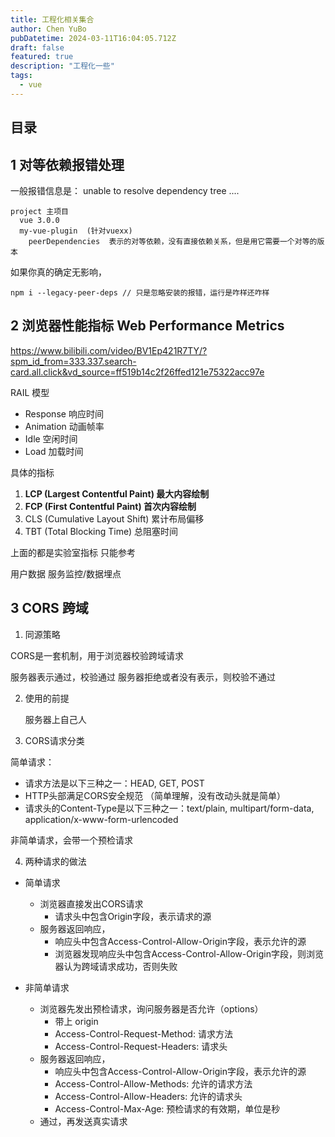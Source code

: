 ```yaml
---
title: 工程化相关集合
author: Chen YuBo
pubDatetime: 2024-03-11T16:04:05.712Z
draft: false
featured: true
description: "工程化一些"
tags:
  - vue
---
```


## 目录

## 1 对等依赖报错处理

一般报错信息是：
unable to resolve dependency tree ....

```
project 主项目
  vue 3.0.0
  my-vue-plugin  (针对vuexx)
    peerDependencies  表示的对等依赖，没有直接依赖关系，但是用它需要一个对等的版本
```

如果你真的确定无影响，

```
npm i --legacy-peer-deps // 只是忽略安装的报错，运行是咋样还咋样
```

## 2 浏览器性能指标 Web Performance Metrics

https://www.bilibili.com/video/BV1Ep421R7TY/?spm_id_from=333.337.search-card.all.click&vd_source=ff519b14c2f26ffed121e75322acc97e

RAIL 模型

- Response 响应时间
- Animation 动画帧率
- Idle 空闲时间
- Load 加载时间

具体的指标

1. **LCP (Largest Contentful Paint) 最大内容绘制**
2. **FCP (First Contentful Paint) 首次内容绘制**
3. CLS (Cumulative Layout Shift) 累计布局偏移
4. TBT (Total Blocking Time) 总阻塞时间

上面的都是实验室指标 只能参考

用户数据 服务监控/数据埋点

## 3 CORS 跨域

1. 同源策略

CORS是一套机制，用于浏览器校验跨域请求

服务器表示通过，校验通过
服务器拒绝或者没有表示，则校验不通过

2. 使用的前提

   服务器上自己人

3. CORS请求分类

简单请求：

- 请求方法是以下三种之一：HEAD, GET, POST
- HTTP头部满足CORS安全规范 （简单理解，没有改动头就是简单）
- 请求头的Content-Type是以下三种之一：text/plain, multipart/form-data, application/x-www-form-urlencoded

非简单请求，会带一个预检请求

4. 两种请求的做法

- 简单请求

  - 浏览器直接发出CORS请求
    - 请求头中包含Origin字段，表示请求的源
  - 服务器返回响应，
    - 响应头中包含Access-Control-Allow-Origin字段，表示允许的源
    - 浏览器发现响应头中包含Access-Control-Allow-Origin字段，则浏览器认为跨域请求成功，否则失败

- 非简单请求

  - 浏览器先发出预检请求，询问服务器是否允许（options）
    - 带上 origin
    - Access-Control-Request-Method: 请求方法
    - Access-Control-Request-Headers: 请求头
  - 服务器返回响应，
    - 响应头中包含Access-Control-Allow-Origin字段，表示允许的源
    - Access-Control-Allow-Methods: 允许的请求方法
    - Access-Control-Allow-Headers: 允许的请求头
    - Access-Control-Max-Age: 预检请求的有效期，单位是秒
  - 通过，再发送真实请求
